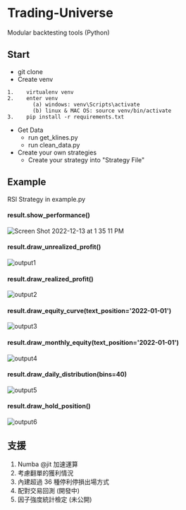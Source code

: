 # Trading-Universe
Modular backtesting tools (Python)

## Start

* git clone
* Create venv

```
1.    virtualenv venv
2.    enter venv
	  	(a) windows: venv\Scripts\activate
	  	(b) linux & MAC OS: source venv/bin/activate
3.    pip install -r requirements.txt
```

* Get Data
  * run get_klines.py
  * run clean_data.py
* Create your own strategies
  * Create your strategy into "Strategy File"


## Example

RSI Strategy in example.py

#### result.show_performance()
![Screen Shot 2022-12-13 at 1 35 11 PM](https://user-images.githubusercontent.com/77842290/207235117-bf705239-d101-44aa-a62b-d364501baa66.png)

#### result.draw_unrealized_profit()
![output1](https://user-images.githubusercontent.com/77842290/207234958-5a4c72ed-925a-4253-95f2-86c17aae310d.png)

#### result.draw_realized_profit()
![output2](https://user-images.githubusercontent.com/77842290/207234967-f695aa21-2a8c-479b-900e-656c4ff49c87.png)

#### result.draw_equity_curve(text_position='2022-01-01')
![output3](https://user-images.githubusercontent.com/77842290/207234980-5e53caf3-3ca3-4eac-9e87-fd9cf8a0ae9d.png)

#### result.draw_monthly_equity(text_position='2022-01-01')
![output4](https://user-images.githubusercontent.com/77842290/207234996-c8af9f18-1f26-4104-88b4-0a60711930cf.png)

#### result.draw_daily_distribution(bins=40)
![output5](https://user-images.githubusercontent.com/77842290/207235000-a5e37a5b-bb11-4d92-8329-ee21570dec3b.png)

#### result.draw_hold_position()
![output6](https://user-images.githubusercontent.com/77842290/207235017-22acd140-9a23-4dc1-980a-afc2dc4d832f.png)

## 支援
1. Numba @jit 加速運算
2. 考慮翻單的獲利情況
3. 內建超過 36 種停利停損出場方式
4. 配對交易回測 (開發中)
5. 因子強度統計檢定 (未公開)

